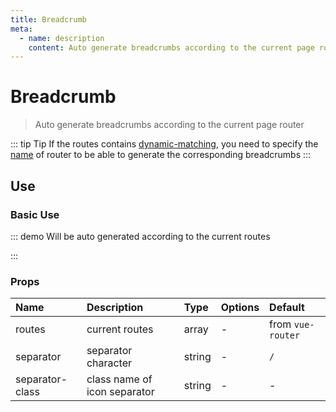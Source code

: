 ```yaml
---
title: Breadcrumb
meta:
  - name: description
    content: Auto generate breadcrumbs according to the current page router
---
```


# Breadcrumb

> Auto generate breadcrumbs according to the current page router

::: tip Tip
If the routes contains [dynamic-matching](https://next.router.vuejs.org/guide/essentials/dynamic-matching.html), you need to specify the [name](https://next.router.vuejs.org/api/#name-1) of router to be able to generate the corresponding breadcrumbs
:::

## Use

### Basic Use

::: demo Will be auto generated according to the current routes

<template>
  <pro-breadcrumb />
</template>

<script>
export default {}
</script>

:::

### Props

| Name            | Description                  | Type   | Options | Default           |
| :-------------- | :--------------------------- | :----- | :------ | :---------------- |
| routes          | current routes               | array  | -       | from `vue-router` |
| separator       | separator character          | string | -       | `/`               |
| separator-class | class name of icon separator | string | -       | -                 |
